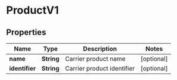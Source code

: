 

# ProductV1


## Properties

| Name | Type | Description | Notes |
|------------ | ------------- | ------------- | -------------|
|**name** | **String** | Carrier product name |  [optional] |
|**identifier** | **String** | Carrier product identifier |  [optional] |



